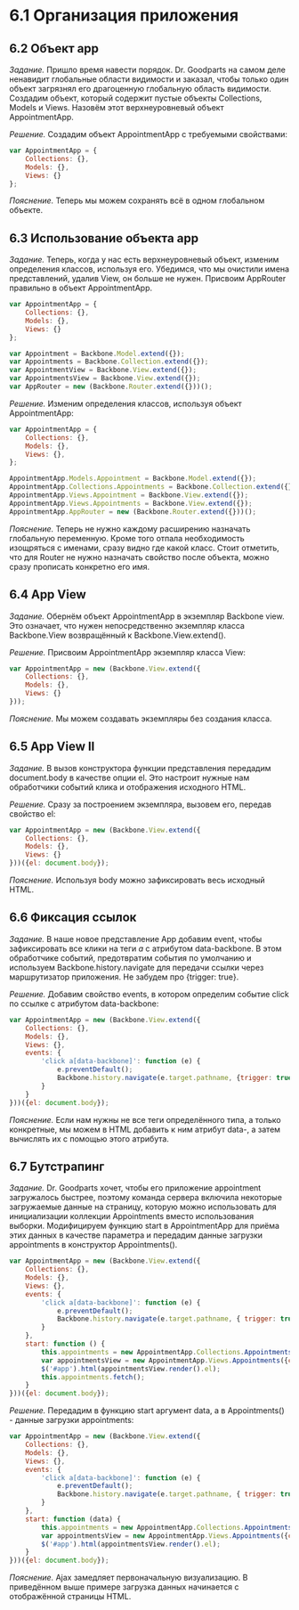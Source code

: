 # 6.1 Организация приложения

## 6.2 Объект app

_Задание._
Пришло время навести порядок. Dr. Goodparts на самом деле ненавидит глобальные области видимости и заказал, чтобы только один объект загрязнял его драгоценную глобальную область видимости.   
Создадим объект, который содержит пустые объекты Collections, Models и Views. Назовём этот верхнеуровневый объект AppointmentApp.

_Решение._
Создадим объект AppointmentApp с требуемыми свойствами:
```javascript
var AppointmentApp = {
    Collections: {},
    Models: {},
    Views: {}
}; 
```

_Пояснение._
Теперь мы можем сохранять всё в одном глобальном объекте. 

## 6.3 Использование объекта app

_Задание._
Теперь, когда у нас есть верхнеуровневый объект, изменим определения классов, используя его. Убедимся, что мы очистили имена представлений, удалив View, он больше не нужен. Присвоим AppRouter правильно в объект AppointmentApp.
```javascript
var AppointmentApp = {
    Collections: {},
    Models: {},
    Views: {}
};

var Appointment = Backbone.Model.extend({});
var Appointments = Backbone.Collection.extend({});
var AppointmentView = Backbone.View.extend({});
var AppointmentsView = Backbone.View.extend({});
var AppRouter = new (Backbone.Router.extend({}))();
```

_Решение._
Изменим определения классов, используя объект AppointmentApp:
```javascript
var AppointmentApp = {
    Collections: {},
    Models: {},
    Views: {},
};

AppointmentApp.Models.Appointment = Backbone.Model.extend({});
AppointmentApp.Collections.Appointments = Backbone.Collection.extend({});
AppointmentApp.Views.Appointment = Backbone.View.extend({});
AppointmentApp.Views.Appointments = Backbone.View.extend({});
AppointmentApp.AppRouter = new (Backbone.Router.extend({}))();
```

_Пояснение._
Теперь не нужно каждому расширению назначать глобальную переменную. Кроме того отпала необходимость изощряться с именами, сразу видно где какой класс. Стоит отметить, что для Router не нужно назначать свойство после объекта, можно сразу прописать конкретно его имя.

## 6.4 App View

_Задание._
Обернём объект AppointmentApp в экземпляр Backbone view. Это означает, что нужен непосредственно экземпляр класса Backbone.View возвращённый к Backbone.View.extend().

_Решение._
Присвоим AppointmentApp экземпляр класса View:
```javascript
var AppointmentApp = new (Backbone.View.extend({
    Collections: {},
    Models: {},
    Views: {}
}));
```

_Пояснение._
Мы можем создавать экземпляры без создания класса.

## 6.5 App View II

_Задание._
В вызов конструктора функции представления передадим document.body в качестве опции el. Это настроит нужные нам обработчики событий клика и отображения исходного HTML.

_Решение._
Сразу за построением экземпляра, вызовем его, передав свойство el:
```javascript
var AppointmentApp = new (Backbone.View.extend({
    Collections: {},
    Models: {},
    Views: {}
}))({el: document.body});
```

_Пояснение._
Используя body можно зафиксировать весь исходный HTML.

## 6.6 Фиксация ссылок

_Задание._
В наше новое представление App добавим event, чтобы зафиксировать все клики на теги _a_ с атрибутом data-backbone. В этом обработчике событий, предотвратим события по умолчанию и используем Backbone.history.navigate для передачи ссылки через маршрутизатор приложения. Не забудем про {trigger: true}.

_Решение._
Добавим свойство events, в котором определим событие click по ссылке с атрибутом data-backbone:
```javascript
var AppointmentApp = new (Backbone.View.extend({
    Collections: {},
    Models: {},
    Views: {},
    events: {
        'click a[data-backbone]': function (e) {
            e.preventDefault();
            Backbone.history.navigate(e.target.pathname, {trigger: true})
        }
    }
}))({el: document.body});
```

_Пояснение._
Если нам нужны не все теги определённого типа, а только конкретные, мы можем в HTML добавить к ним атрибут data-, а затем вычислять их с помощью этого атрибута.

## 6.7 Бутстрапинг

_Задание._
Dr. Goodparts хочет, чтобы его приложение appointment загружалось быстрее, поэтому команда сервера включила некоторые загружаемые данные на страницу, которую можно использовать для инициализации коллекции Appointments вместо использования выборки. Модифицируем функцию start в AppointmentApp для приёма этих данных в качестве параметра и передадим данные загрузки appointments в конструктор Appointments().
```javascript
var AppointmentApp = new (Backbone.View.extend({
    Collections: {},
    Models: {},
    Views: {},
    events: {
        'click a[data-backbone]': function (e) {
            e.preventDefault();
            Backbone.history.navigate(e.target.pathname, { trigger: true });
        }
    },
    start: function () {
        this.appointments = new AppointmentApp.Collections.Appointments();
        var appointmentsView = new AppointmentApp.Views.Appointments({collection: this.appointments});
        $('#app').html(appointmentsView.render().el);
        this.appointments.fetch();
    }
}))({el: document.body});
```

_Решение._
Передадим в функцию start аргумент data, а в Appointments() - данные загрузки appointments:
```javascript
var AppointmentApp = new (Backbone.View.extend({
    Collections: {},
    Models: {},
    Views: {},
    events: {
        'click a[data-backbone]': function (e) {
            e.preventDefault();
            Backbone.history.navigate(e.target.pathname, { trigger: true });
        }
    },
    start: function (data) {
        this.appointments = new AppointmentApp.Collections.Appointments(data.appointments);
        var appointmentsView = new AppointmentApp.Views.Appointments({collection: this.appointments});
        $('#app').html(appointmentsView.render().el);
    }
}))({el: document.body});
```

_Пояснение._
Ajax замедляет первоначальную визуализацию. В приведённом выше примере загрузка данных начинается с отображённой страницы HTML.
